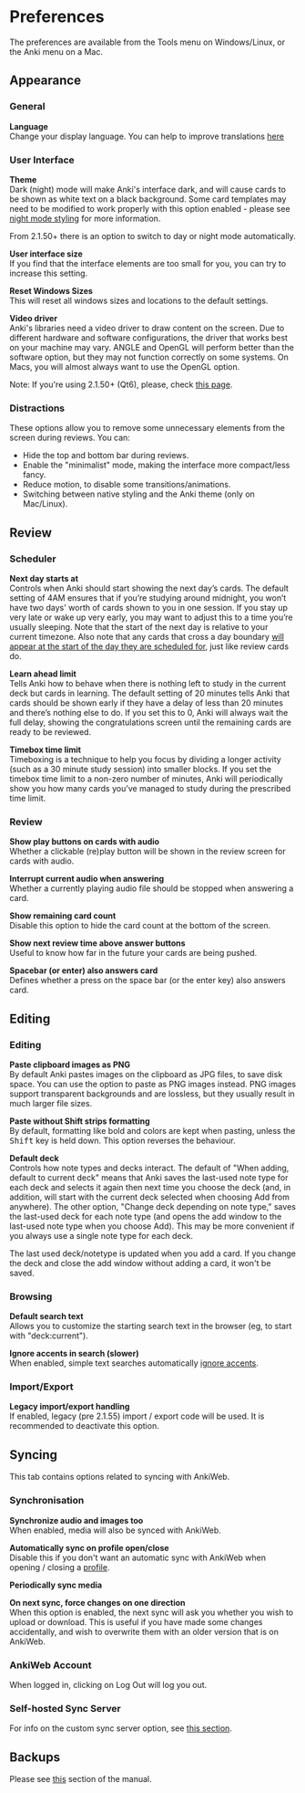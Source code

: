 # Preferences

<!-- toc -->

The preferences are available from the Tools menu on Windows/Linux, or
the Anki menu on a Mac.

## Appearance

### General

**Language**\
Change your display language. You can help to improve translations [here](https://translating.ankiweb.net/)

### User Interface

**Theme**\
Dark (night) mode will make Anki's interface dark, and will cause cards to be shown as white text on a
black background. Some card templates may need to be modified to work
properly with this option enabled - please see [night mode styling](templates/styling.md#night-mode) for more information.

From 2.1.50+ there is an option to switch to day or night mode automatically.

**User interface size**\
If you find that the interface elements are too small for you, you can
try to increase this setting.

**Reset Windows Sizes**\
This will reset all windows sizes and locations to the default settings.

**Video driver**\
Anki's libraries need a video driver to draw content on the screen.
Due to different hardware and software configurations, the driver that
works best on your machine may vary. ANGLE and OpenGL will perform better
than the software option, but they may not function correctly on some
systems. On Macs, you will almost always want to use the OpenGL option.

Note: If you're using 2.1.50+ (Qt6), please, check [this page](./platform/windows/display-issues.md#qt6).

### Distractions

These options allow you to remove some unnecessary elements from the screen during reviews. You can:

- Hide the top and bottom bar during reviews.
- Enable the "minimalist" mode, making the interface more compact/less fancy.
- Reduce motion, to disable some transitions/animations.
- Switching between native styling and the Anki theme (only on Mac/Linux).

## Review

### Scheduler

**Next day starts at**\
Controls when Anki should start showing the next day’s cards. The default
setting of 4AM ensures that if you’re studying around midnight, you won’t have
two days' worth of cards shown to you in one session. If you stay up very late
or wake up very early, you may want to adjust this to a time you’re usually
sleeping. Note that the start of the next day is relative to your current timezone.
Also note that any cards that cross a day boundary [will appear at the start of
the day they are scheduled for](./deck-options.md#day-boundaries), just like review cards do.

**Learn ahead limit**\
Tells Anki how to behave when there is nothing left to study in the current deck
but cards in learning. The default setting of 20 minutes tells Anki that cards
should be shown early if they have a delay of less than 20 minutes and there’s
nothing else to do. If you set this to 0, Anki will always wait the full delay,
showing the congratulations screen until the remaining cards are ready to be
reviewed.

**Timebox time limit**\
Timeboxing is a technique to help you focus by dividing a longer activity (such
as a 30 minute study session) into smaller blocks. If you set the timebox time
limit to a non-zero number of minutes, Anki will periodically show you how many
cards you’ve managed to study during the prescribed time limit.

### Review

**Show play buttons on cards with audio**\
Whether a clickable (re)play button will be shown in the review screen
for cards with audio.

**Interrupt current audio when answering**\
Whether a currently playing audio file should be stopped when answering
a card.

**Show remaining card count**\
Disable this option to hide the card count at the bottom of the screen.

**Show next review time above answer buttons**\
Useful to know how far in the future your cards are being pushed.

**Spacebar (or enter) also answers card**\
Defines whether a press on the space bar (or the enter key) also answers card.

## Editing

### Editing

**Paste clipboard images as PNG**\
By default Anki pastes images on the clipboard as JPG files, to save disk space.
You can use the option to paste as PNG images instead. PNG images support
transparent backgrounds and are lossless, but they usually result in much larger
file sizes.

**Paste without Shift strips formatting**\
By default, formatting like bold and colors are kept when pasting,
unless the <kbd>Shift</kbd> key is held down. This option reverses the behaviour.

**Default deck**\
Controls how note types and decks interact. The default of "When adding, default
to current deck" means that Anki saves the last-used note type for each deck and
selects it again then next time you choose the deck (and, in addition, will
start with the current deck selected when choosing Add from anywhere). The other
option, "Change deck depending on note type," saves the last-used deck for each
note type (and opens the add window to the last-used note type when you choose
Add). This may be more convenient if you always use a single note type for each
deck.

The last used deck/notetype is updated when you add a card. If you change the deck
and close the add window without adding a card, it won't be saved.

### Browsing

**Default search text**\
Allows you to customize the starting search text in the browser (eg, to start
with "deck:current").

**Ignore accents in search (slower)**\
When enabled, simple text searches automatically [ignore accents](./searching.md#ignoring-accentscombining-characters).

### Import/Export

**Legacy import/export handling**\
If enabled, legacy (pre 2.1.55) import / export code will be used. It is recommended to deactivate this option.

## Syncing

This tab contains options related to syncing with AnkiWeb.

### Synchronisation

**Synchronize audio and images too**\
When enabled, media will also be synced with AnkiWeb.

**Automatically sync on profile open/close**\
Disable this if you don't want an automatic sync with AnkiWeb when opening / closing a [profile](./profiles.md).

**Periodically sync media**

**On next sync, force changes on one direction**\
When this option is enabled, the next sync will
ask you whether you wish to upload or download. This is useful if
you have made some changes accidentally, and wish to overwrite them
with an older version that is on AnkiWeb.

### AnkiWeb Account

When logged in, clicking on Log Out will log you out.

### Self-hosted Sync Server

For info on the custom sync server option, see [this section](./sync-server.md).

## Backups

Please see [this](backups.md#automatic-backups) section of the manual.
